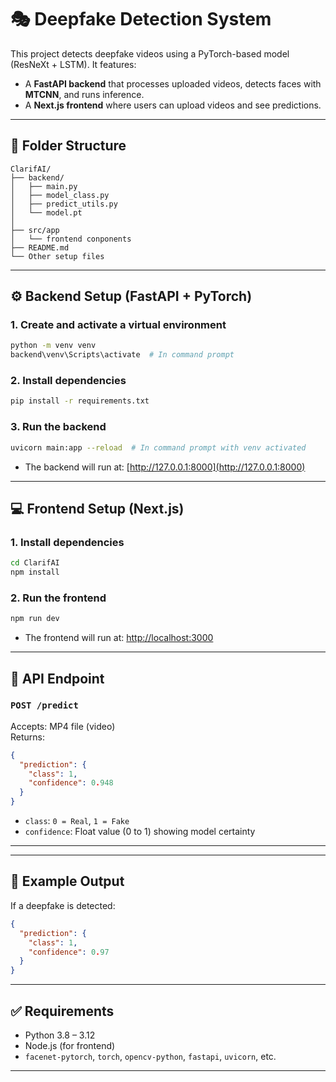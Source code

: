 # 🎭 Deepfake Detection System

This project detects deepfake videos using a PyTorch-based model (ResNeXt + LSTM). It features:

- A **FastAPI backend** that processes uploaded videos, detects faces with **MTCNN**, and runs inference.
- A **Next.js frontend** where users can upload videos and see predictions.

---

## 📁 Folder Structure

```
ClarifAI/
├── backend/
│   ├── main.py
│   ├── model_class.py
│   ├── predict_utils.py
│   └── model.pt
│   
├── src/app
│   └── frontend conponents
├── README.md 
└── Other setup files
```

---

## ⚙️ Backend Setup (FastAPI + PyTorch)

### 1. Create and activate a virtual environment

```bash
python -m venv venv
backend\venv\Scripts\activate  # In command prompt
```

### 2. Install dependencies

```bash
pip install -r requirements.txt
```

### 3. Run the backend

```bash
uvicorn main:app --reload  # In command prompt with venv activated
```

- The backend will run at: [http://127.0.0.1:8000](http://127.0.0.1:8000)

---

## 💻 Frontend Setup (Next.js)

### 1. Install dependencies

```bash
cd ClarifAI
npm install
```

### 2. Run the frontend

```bash
npm run dev
```

- The frontend will run at: [http://localhost:3000](http://localhost:3000)

---

## 📡 API Endpoint

### `POST /predict`

Accepts: MP4 file (video)  
Returns:
```json
{
  "prediction": {
    "class": 1,
    "confidence": 0.948
  }
}
```

- `class`: `0 = Real`, `1 = Fake`
- `confidence`: Float value (0 to 1) showing model certainty

---

<!-- ## 🧠 Model Overview

- **Backbone**: ResNeXt-50
- **Temporal Modeling**: LSTM
- **Face Detection**: MTCNN (via `facenet-pytorch`)
- **Preprocessing**: Resize to 224x224, Normalize, Stack
- **Input**: Up to 32 detected faces per video -->

---

## 🧪 Example Output

If a deepfake is detected:
```json
{
  "prediction": {
    "class": 1,
    "confidence": 0.97
  }
}
```

---

## ✅ Requirements

- Python 3.8 – 3.12
- Node.js (for frontend)
- `facenet-pytorch`, `torch`, `opencv-python`, `fastapi`, `uvicorn`, etc.

---


<!-- backend\venv\Scripts\activate   (cmd) /clarifAI

uvicorn backend.main:app --reload -->

<!-- uvicorn backend.main:app --host 0.0.0.0 --port 3000 -->
